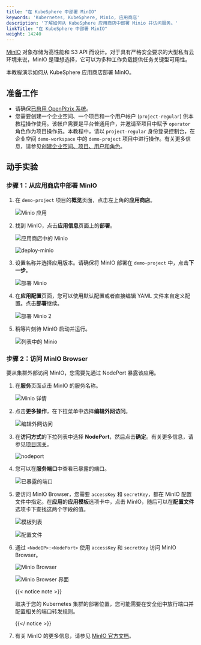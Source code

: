 ```yaml
---
title: "在 KubeSphere 中部署 MinIO"
keywords: 'Kubernetes, KubeSphere, Minio, 应用商店'
description: '了解如何从 KubeSphere 应用商店中部署 Minio 并访问服务。'
linkTitle: "在 KubeSphere 中部署 MinIO"
weight: 14240
---
```

[MinIO](https://min.io/) 对象存储为高性能和 S3 API 而设计。对于具有严格安全要求的大型私有云环境来说，MinIO 是理想选择，它可以为多种工作负载提供任务关键型可用性。

本教程演示如何从 KubeSphere 应用商店部署 MinIO。

## 准备工作

- 请确保[已启用 OpenPitrix 系统](../../../pluggable-components/app-store/)。
- 您需要创建一个企业空间、一个项目和一个用户帐户 (`project-regular`) 供本教程操作使用。该帐户需要是平台普通用户，并邀请至项目中赋予 `operator` 角色作为项目操作员。本教程中，请以 `project-regular` 身份登录控制台，在企业空间 `demo-workspace` 中的 `demo-project` 项目中进行操作。有关更多信息，请参见[创建企业空间、项目、用户和角色](../../../quick-start/create-workspace-and-project/)。

## 动手实验

### 步骤 1：从应用商店中部署 MinIO

1. 在 `demo-project` 项目的**概览**页面，点击左上角的**应用商店**。

   ![Minio 应用](/images/docs/zh-cn/appstore/built-in-apps/deploy-minio-on-ks/minio-app-1.PNG)

2. 找到 MinIO，点击**应用信息**页面上的**部署**。

   ![应用商店中的 Minio](/images/docs/zh-cn/appstore/built-in-apps/deploy-minio-on-ks/minio-in-app-store-2.PNG)

   ![deploy-minio](/images/docs/zh-cn/appstore/built-in-apps/deploy-minio-on-ks/deploy-minio-3.PNG)

3. 设置名称并选择应用版本。请确保将 MinIO 部署在 `demo-project` 中，点击**下一步**。

   ![部署 Minio](/images/docs/zh-cn/appstore/built-in-apps/deploy-minio-on-ks/minio-deploy-4.PNG)

4. 在**应用配置**页面，您可以使用默认配置或者直接编辑 YAML 文件来自定义配置。点击**部署**继续。

   ![部署 Minio 2](/images/docs/zh-cn/appstore/built-in-apps/deploy-minio-on-ks/deploy-minio-5.PNG)

5. 稍等片刻待 MinIO 启动并运行。

   ![列表中的 Minio](/images/docs/zh-cn/appstore/built-in-apps/deploy-minio-on-ks/minio-in-list-6.PNG)

### 步骤 2：访问 MinIO Browser

要从集群外部访问 MinIO，您需要先通过 NodePort 暴露该应用。

1. 在**服务**页面点击 MinIO 的服务名称。

   ![Minio 详情](/images/docs/zh-cn/appstore/built-in-apps/deploy-minio-on-ks/minio-detail-7.PNG)

2. 点击**更多操作**，在下拉菜单中选择**编辑外网访问**。

   ![编辑外网访问](/images/docs/zh-cn/appstore/built-in-apps/deploy-minio-on-ks/edit-internet-access-8.PNG)

3. 在**访问方式**的下拉列表中选择 **NodePort**，然后点击**确定**。有关更多信息，请参见[项目网关](../../../project-administration/project-gateway/)。

   ![nodeport](/images/docs/zh-cn/appstore/built-in-apps/deploy-minio-on-ks/nodeport-9.PNG)

4. 您可以在**服务端口**中查看已暴露的端口。

   ![已暴露的端口](/images/docs/zh-cn/appstore/built-in-apps/deploy-minio-on-ks/port-exposed-10.PNG)

5. 要访问 MinIO Browser，您需要 `accessKey` 和 `secretKey`，都在 MinIO 配置文件中指定。在**应用**的**应用模板**选项卡中，点击 MinIO，随后可以在**配置文件**选项卡下查找这两个字段的值。

   ![模板列表](/images/docs/zh-cn/appstore/built-in-apps/deploy-minio-on-ks/template-list-11.PNG)

   ![配置文件](/images/docs/zh-cn/appstore/built-in-apps/deploy-minio-on-ks/config-file-12.PNG)

6. 通过 `<NodeIP>:<NodePort>` 使用 `accessKey` 和 `secretKey` 访问 MinIO Browser。

   ![Minio Browser](/images/docs/zh-cn/appstore/built-in-apps/deploy-minio-on-ks/minio-browser-13.PNG)

   ![Minio Browser 界面](/images/docs/zh-cn/appstore/built-in-apps/deploy-minio-on-ks/minio-browser-interface-14.PNG)

   {{< notice note >}}

   取决于您的 Kubernetes 集群的部署位置，您可能需要在安全组中放行端口并配置相关的端口转发规则。

   {{</ notice >}} 

7. 有关 MinIO 的更多信息，请参见 [MinIO 官方文档](https://docs.min.io/)。